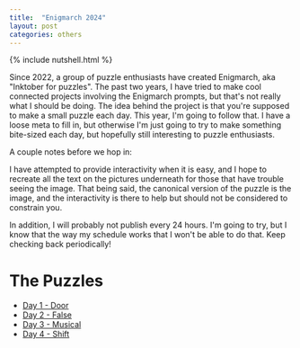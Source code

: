 ```yaml
---
title:  "Enigmarch 2024"
layout: post
categories: others
---
```


{% include nutshell.html %}

Since 2022, a group of puzzle enthusiasts have created Enigmarch, aka "Inktober for puzzles". The past two years, I have tried to make cool connected projects involving the Enigmarch prompts, but that's not really what I should be doing. The idea behind the project is that you're supposed to make a small puzzle each day. This year, I'm going to follow that. I have a loose meta to fill in, but otherwise I'm just going to try to make something bite-sized each day, but hopefully still interesting to puzzle enthusiasts.


A couple notes before we hop in:

I have attempted to provide interactivity when it is easy, and I hope to recreate all the text on the pictures underneath for those that have trouble seeing the image. That being said, the canonical version of the puzzle is the image, and the interactivity is there to help but should not be considered to constrain you.

In addition, I will probably not publish every 24 hours. I'm going to try, but I know that the way my schedule works that I won't be able to do that. Keep checking back periodically!

# The Puzzles

* [Day 1 - Door](../enigmarch24/01door/)
* [Day 2 - False](../enigmarch24/02false/)
* [Day 3 - Musical](../enigmarch24/03musical/)
* [Day 4 - Shift](../enigmarch24/04shift/)


